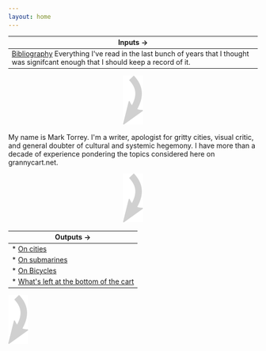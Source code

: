 ```yaml
---
layout: home
---
```


[//]: # (A test comment before main body text.)


| Inputs ->                                                                 |
|------------------------------------------------------------------------------|
| [Bibliography](http://grannycart.net/bibliography/) Everything I've read in the last bunch of years that I thought was signifcant enough that I should keep a record of it. |

<p align="center">
<img src="./assets/images/basic-gray-curved-arrow.png">
</p>

My name is Mark Torrey. I'm a writer, apologist for gritty cities,
visual critic, and general doubter of cultural and systemic hegemony.
I have more than a decade of experience pondering the topics
considered here on grannycart.net.

<p align="center">
<img src="./assets/images/basic-gray-curved-arrow.png">
</p>
 
 | Outputs ->                                                        |
 |----------------------------------------------------------------------|
 | * [On cities](cities/cities.md)                                      |
 | * [On submarines](submarines.md)                                     |
 | * [On Bicycles](bicycles/bicycles.md)                                |
 | * [What's left at the bottom of the cart](junk-drawer/junkdrawer.md) |
	     


![basic gray curved arrow](./assets/images/basic-gray-curved-arrow.png)
